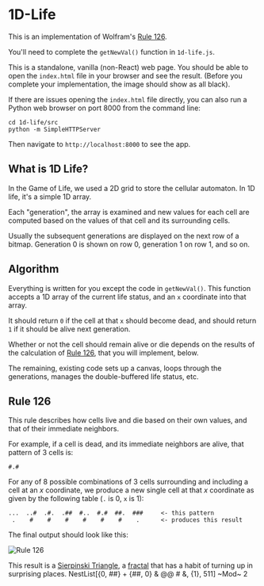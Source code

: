 # 1D-Life

This is an implementation of Wolfram's [Rule
126](http://mathworld.wolfram.com/Rule126.html).

You'll need to complete the `getNewVal()` function in `1d-life.js`.

This is a standalone, vanilla (non-React) web page. You should be
able to open the `index.html` file in your browser and see the
result. (Before you complete your implementation, the image should
show as all black).

If there are issues opening the `index.html` file directly, you can
also run a Python web browser on port 8000 from the command line:

```
cd 1d-life/src
python -m SimpleHTTPServer
```

Then navigate to `http://localhost:8000` to see the app.


## What is 1D Life?

In the Game of Life, we used a 2D grid to store the cellular automaton.
In 1D life, it's a simple 1D array.

Each "generation", the array is examined and new values for each cell
are computed based on the values of that cell and its surrounding
cells.

Usually the subsequent generations are displayed on the next row of a
bitmap. Generation 0 is shown on row 0, generation 1 on row 1, and so
on.

## Algorithm

Everything is written for you except the code in `getNewVal()`. This
function accepts a 1D array of the current life status, and an `x`
coordinate into that array.

It should return `0` if the cell at that `x` should become dead, and
should return `1` if it should be alive next generation.

Whether or not the cell should remain alive or die depends on the
results of the calculation of [Rule 126](#rule-126), that you will
implement, below.

The remaining, existing code sets up a canvas, loops through the
generations, manages the double-buffered life status, etc.

## Rule 126

This rule describes how cells live and die based on their own values,
and that of their immediate neighbors.

For example, if a cell is dead, and its immediate neighbors are alive,
that pattern of 3 cells is:

```
#.#
```

For any of 8 possible combinations of 3 cells surrounding and
including a cell at an _x_ coordinate, we produce a new single cell
at that _x_ coordinate as given by the following table (`.` is 0, `x`
is 1):

```
...  ..#  .#.  .##  #..  #.#  ##.  ###     <- this pattern
 .    #    #    #    #    #    #    .      <- produces this result
```

The final output should look like this:

![Rule 126](img/rule126.png)

This result is a [Sierpinski
Triangle](https://en.wikipedia.org/wiki/Sierpinski_triangle), a
[fractal](https://en.wikipedia.org/wiki/Fractal) that has a habit of
turning up in surprising places.
NestList[{0, ##} + {##, 0} & @@ # &, {1}, 511] ~Mod~ 2